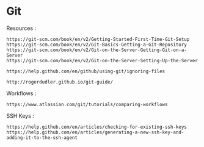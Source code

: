 # Git

Resources : 

    https://git-scm.com/book/en/v2/Getting-Started-First-Time-Git-Setup
    https://git-scm.com/book/en/v2/Git-Basics-Getting-a-Git-Repository
    https://git-scm.com/book/en/v2/Git-on-the-Server-Getting-Git-on-a-Server
    https://git-scm.com/book/en/v2/Git-on-the-Server-Setting-Up-the-Server
                
    https://help.github.com/en/github/using-git/ignoring-files 
    
    http://rogerdudler.github.io/git-guide/

Workflows :     

    https://www.atlassian.com/git/tutorials/comparing-workflows
    
    
SSH Keys :  

    https://help.github.com/en/articles/checking-for-existing-ssh-keys
    https://help.github.com/en/articles/generating-a-new-ssh-key-and-adding-it-to-the-ssh-agent

